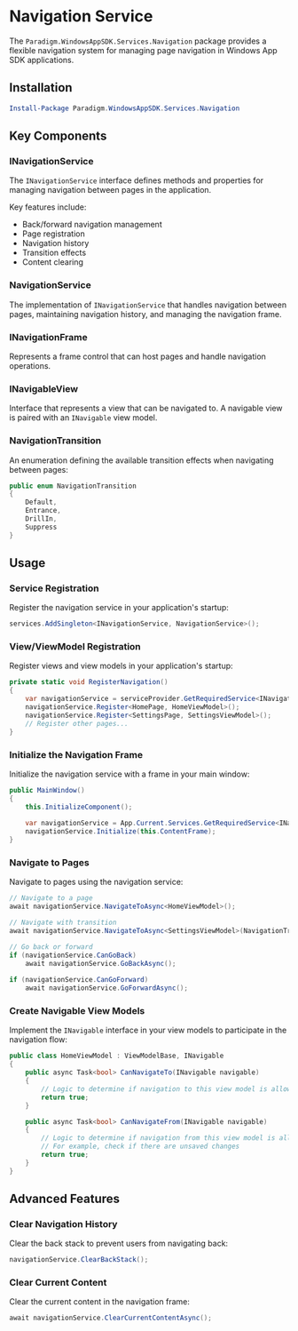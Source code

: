 # Navigation Service

The `Paradigm.WindowsAppSDK.Services.Navigation` package provides a flexible navigation system for managing page navigation in Windows App SDK applications.

## Installation

```powershell
Install-Package Paradigm.WindowsAppSDK.Services.Navigation
```

## Key Components

### INavigationService

The `INavigationService` interface defines methods and properties for managing navigation between pages in the application.

Key features include:
- Back/forward navigation management
- Page registration
- Navigation history
- Transition effects
- Content clearing

### NavigationService

The implementation of `INavigationService` that handles navigation between pages, maintaining navigation history, and managing the navigation frame.

### INavigationFrame

Represents a frame control that can host pages and handle navigation operations.

### INavigableView

Interface that represents a view that can be navigated to. A navigable view is paired with an `INavigable` view model.

### NavigationTransition

An enumeration defining the available transition effects when navigating between pages:

```csharp
public enum NavigationTransition
{
    Default,
    Entrance,
    DrillIn,
    Suppress
}
```

## Usage

### Service Registration

Register the navigation service in your application's startup:

```csharp
services.AddSingleton<INavigationService, NavigationService>();
```

### View/ViewModel Registration

Register views and view models in your application's startup:

```csharp
private static void RegisterNavigation()
{
    var navigationService = serviceProvider.GetRequiredService<INavigationService>();
    navigationService.Register<HomePage, HomeViewModel>();
    navigationService.Register<SettingsPage, SettingsViewModel>();
    // Register other pages...
}
```

### Initialize the Navigation Frame

Initialize the navigation service with a frame in your main window:

```csharp
public MainWindow()
{
    this.InitializeComponent();
    
    var navigationService = App.Current.Services.GetRequiredService<INavigationService>();
    navigationService.Initialize(this.ContentFrame);
}
```

### Navigate to Pages

Navigate to pages using the navigation service:

```csharp
// Navigate to a page
await navigationService.NavigateToAsync<HomeViewModel>();

// Navigate with transition
await navigationService.NavigateToAsync<SettingsViewModel>(NavigationTransition.DrillIn);

// Go back or forward
if (navigationService.CanGoBack)
    await navigationService.GoBackAsync();
    
if (navigationService.CanGoForward)
    await navigationService.GoForwardAsync();
```

### Create Navigable View Models

Implement the `INavigable` interface in your view models to participate in the navigation flow:

```csharp
public class HomeViewModel : ViewModelBase, INavigable
{
    public async Task<bool> CanNavigateTo(INavigable navigable)
    {
        // Logic to determine if navigation to this view model is allowed
        return true;
    }

    public async Task<bool> CanNavigateFrom(INavigable navigable)
    {
        // Logic to determine if navigation from this view model is allowed
        // For example, check if there are unsaved changes
        return true;
    }
}
```

## Advanced Features

### Clear Navigation History

Clear the back stack to prevent users from navigating back:

```csharp
navigationService.ClearBackStack();
```

### Clear Current Content

Clear the current content in the navigation frame:

```csharp
await navigationService.ClearCurrentContentAsync();
``` 